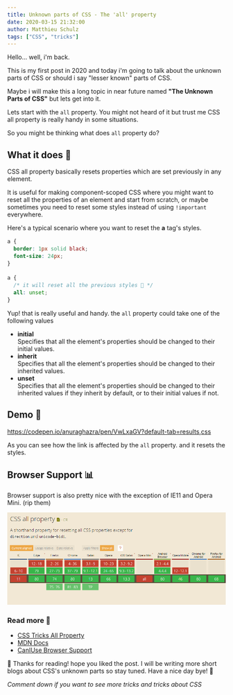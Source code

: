 ```yaml
---
title: Unknown parts of CSS - The 'all' property
date: 2020-03-15 21:32:00
author: Matthieu Schulz
tags: ["CSS", "tricks"]
---
```


Hello... well, i'm back.

This is my first post in 2020 and today i'm going to talk about the unknown parts of CSS or should i say "lesser known" parts of CSS. 

Maybe i will make this a long topic in near future named **"The Unknown Parts of CSS"** but lets get into it.

Lets start with the `all` property. You might not heard of it but trust me CSS all property is really handy in some situations.

So you might be thinking what does `all` property do?

## What it does 🤔
CSS all property basically resets properties which are set previously in any element.

It is useful for making component-scoped CSS where you might want to reset all the properties of an element and start from scratch, or maybe sometimes you need to reset some styles instead of using `!important` everywhere. 

Here's a typical scenario where you want to reset the **a** tag's styles.

```css
a {
  border: 1px solid black;
  font-size: 24px;
}

a {
  /* it will reset all the previous styles 🤯 */
  all: unset;
}
```

Yup! that is really useful and handy.
the `all` property could take one of the following values

- **initial**  
    Specifies that all the element's properties should be changed to their initial values.
- **inherit**  
    Specifies that all the element's properties should be changed to their inherited values.
- **unset**  
    Specifies that all the element's properties should be changed to their inherited values if they inherit by default, or to their initial values if not. 


## Demo 🤯

https://codepen.io/anuraghazra/pen/VwLxaGV?default-tab=results,css

As you can see how the link is affected by the `all` property. and it resets the styles.

## Browser Support 📊

Browser support is also pretty nice with the exception of IE11 and Opera Mini. (rip them)

![Browser Support Chart For CSS all Property](./images/caniuse_css_all.png)

### Read more 📖

- [CSS Tricks All Property](https://css-tricks.com/almanac/properties/a/all/)
- [MDN Docs](https://developer.mozilla.org/en-US/docs/Web/CSS/all)
- [CanIUse Browser Support](https://caniuse.com/#feat=css-all)

🙏 Thanks for reading! hope you liked the post.
I will be writing more short blogs about CSS's unknown parts so stay tuned. Have a nice day bye! 👋

*Comment down if you want to see more tricks and tricks about CSS*